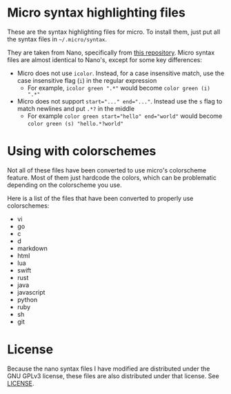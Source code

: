 # Micro syntax highlighting files

These are the syntax highlighting files for micro. To install them, just
put all the syntax files in `~/.micro/syntax`.

They are taken from Nano, specifically from [this repository](https://github.com/scopatz/nanorc).
Micro syntax files are almost identical to Nano's, except for some key differences:

* Micro does not use `icolor`. Instead, for a case insensitive match, use the case insensitive flag (`i`) in the regular expression
    * For example, `icolor green ".*"` would become `color green (i) ".*"`
* Micro does not support `start="..." end="..."`. Instead use the `s` flag to match newlines and put `.*?` in the middle
    * For example `color green start="hello" end="world"` would become `color green (s) "hello.*?world"`

# Using with colorschemes

Not all of these files have been converted to use micro's colorscheme feature. Most of them just hardcode the colors, which
can be problematic depending on the colorscheme you use.

Here is a list of the files that have been converted to properly use colorschemes:

* vi
* go
* c
* d
* markdown
* html
* lua
* swift
* rust
* java
* javascript
* python
* ruby
* sh
* git

# License

Because the nano syntax files I have modified are distributed under the GNU GPLv3 license, these files are also distributed
under that license. See [LICENSE](LICENSE).
